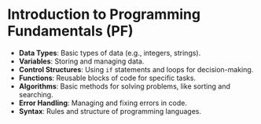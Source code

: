 # Introduction to Programming Fundamentals (PF)

- **Data Types**: Basic types of data (e.g., integers, strings).
- **Variables**: Storing and managing data.
- **Control Structures**: Using `if` statements and loops for decision-making.
- **Functions**: Reusable blocks of code for specific tasks.
- **Algorithms**: Basic methods for solving problems, like sorting and searching.
- **Error Handling**: Managing and fixing errors in code.
- **Syntax**: Rules and structure of programming languages.

